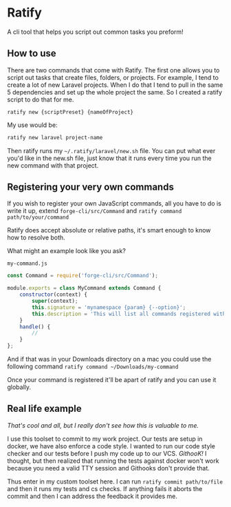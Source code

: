 # Ratify
A cli tool that helps you script out common tasks you preform!

## How to use
There are two commands that come with Ratify. The first one allows you to script out tasks that create files, folders, or projects. For example, I tend to create a lot of new Laravel projects. When I do that I tend to pull in the same 5 dependencies and set up the whole project the same. So I created a ratify script to do that for me.

`ratify new {scriptPreset} {nameOfProject}`

My use would be:

```bash
ratify new laravel project-name
```
Then ratify runs my `~/.ratify/laravel/new.sh` file. You can put what ever you'd like in the new.sh file, just know that it runs every time you run the new command with that project.

## Registering your very own commands

If you wish to register your own JavaScript commands, all you have to do is write it up, extend `forge-cli/src/Command` and `ratify command path/to/your/command`

Ratify does accept absolute or relative paths, it's smart enough to know how to resolve both. 

What might an example look like you ask?

`my-command.js`
```js
const Command = require('forge-cli/src/Command');

module.exports = class MyCommand extends Command {
    constructor(context) {
        super(context);
        this.signature = 'mynamespace {param} {--option}';
        this.description = 'This will list all commands registered with an application.'
    }
    handle() {
        //
    }
};
```
And if that was in your Downloads directory on a mac you could use the following command
`ratify command ~/Downloads/my-command`

Once your command is registered it'll be apart of ratify and you can use it globally.

## Real life example
_That's cool and all, but I really don't see how this is valuable to me._

I use this toolset to commit to my work project. Our tests are setup in docker, we have also enforce a code style. I wanted to run our code style checker and our tests before I push my code up to our VCS. _GithooK!_ I thought, but then realized that running the tests against docker won't work because you need a valid TTY session and Githooks don't provide that.

Thus enter in my custom toolset here. I can run `ratify commit path/to/file` and then it runs my tests and cs checks. If anything fails it aborts the commit and then I can address the feedback it provides me.
